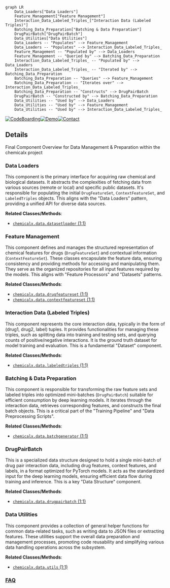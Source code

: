 ```mermaid
graph LR
    Data_Loaders["Data Loaders"]
    Feature_Management["Feature Management"]
    Interaction_Data_Labeled_Triples_["Interaction Data (Labeled Triples)"]
    Batching_Data_Preparation["Batching & Data Preparation"]
    DrugPairBatch["DrugPairBatch"]
    Data_Utilities["Data Utilities"]
    Data_Loaders -- "Populates" --> Feature_Management
    Data_Loaders -- "Populates" --> Interaction_Data_Labeled_Triples_
    Feature_Management -- "Populated by" --> Data_Loaders
    Feature_Management -- "Queried by" --> Batching_Data_Preparation
    Interaction_Data_Labeled_Triples_ -- "Populated by" --> Data_Loaders
    Interaction_Data_Labeled_Triples_ -- "Iterated by" --> Batching_Data_Preparation
    Batching_Data_Preparation -- "Queries" --> Feature_Management
    Batching_Data_Preparation -- "Iterates over" --> Interaction_Data_Labeled_Triples_
    Batching_Data_Preparation -- "Constructs" --> DrugPairBatch
    DrugPairBatch -- "Constructed by" --> Batching_Data_Preparation
    Data_Utilities -- "Used by" --> Data_Loaders
    Data_Utilities -- "Used by" --> Feature_Management
    Data_Utilities -- "Used by" --> Interaction_Data_Labeled_Triples_
```

[![CodeBoarding](https://img.shields.io/badge/Generated%20by-CodeBoarding-9cf?style=flat-square)](https://github.com/CodeBoarding/CodeBoarding)[![Demo](https://img.shields.io/badge/Try%20our-Demo-blue?style=flat-square)](https://www.codeboarding.org/demo)[![Contact](https://img.shields.io/badge/Contact%20us%20-%20contact@codeboarding.org-lightgrey?style=flat-square)](mailto:contact@codeboarding.org)

## Details

Final Component Overview for Data Management & Preparation within the chemicalx project

### Data Loaders
This component is the primary interface for acquiring raw chemical and biological datasets. It abstracts the complexities of fetching data from various sources (remote or local) and specific public datasets. It's responsible for populating the initial `DrugFeatureSet`, `ContextFeatureSet`, and `LabeledTriples` objects. This aligns with the "Data Loaders" pattern, providing a unified API for diverse data sources.


**Related Classes/Methods**:

- <a href="https://github.com/AstraZeneca/chemicalx/blob/main/chemicalx/data/datasetloader.py#L1-L1" target="_blank" rel="noopener noreferrer">`chemicalx.data.datasetloader` (1:1)</a>


### Feature Management
This component defines and manages the structured representation of chemical features for drugs (`DrugFeatureSet`) and contextual information (`ContextFeatureSet`). These classes encapsulate the feature data, ensuring consistency and providing methods for accessing and manipulating them. They serve as the organized repositories for all input features required by the models. This aligns with "Feature Processors" and "Datasets" patterns.


**Related Classes/Methods**:

- <a href="https://github.com/AstraZeneca/chemicalx/blob/main/chemicalx/data/drugfeatureset.py#L1-L1" target="_blank" rel="noopener noreferrer">`chemicalx.data.drugfeatureset` (1:1)</a>
- <a href="https://github.com/AstraZeneca/chemicalx/blob/main/chemicalx/data/contextfeatureset.py#L1-L1" target="_blank" rel="noopener noreferrer">`chemicalx.data.contextfeatureset` (1:1)</a>


### Interaction Data (Labeled Triples)
This component represents the core interaction data, typically in the form of (drug1, drug2, label) tuples. It provides functionalities for managing these triples, such as splitting data into training and testing sets, and querying counts of positive/negative interactions. It is the ground truth dataset for model training and evaluation. This is a fundamental "Dataset" component.


**Related Classes/Methods**:

- <a href="https://github.com/AstraZeneca/chemicalx/blob/main/chemicalx/data/labeledtriples.py#L1-L1" target="_blank" rel="noopener noreferrer">`chemicalx.data.labeledtriples` (1:1)</a>


### Batching & Data Preparation
This component is responsible for transforming the raw feature sets and labeled triples into optimized mini-batches (`DrugPairBatch`) suitable for efficient consumption by deep learning models. It iterates through the interaction data, retrieves corresponding features, and constructs the final batch objects. This is a critical part of the "Training Pipeline" and "Data Preprocessing Scripts".


**Related Classes/Methods**:

- <a href="https://github.com/AstraZeneca/chemicalx/blob/main/chemicalx/data/batchgenerator.py#L1-L1" target="_blank" rel="noopener noreferrer">`chemicalx.data.batchgenerator` (1:1)</a>


### DrugPairBatch
This is a specialized data structure designed to hold a single mini-batch of drug pair interaction data, including drug features, context features, and labels, in a format optimized for PyTorch models. It acts as the standardized input for the deep learning models, ensuring efficient data flow during training and inference. This is a key "Data Structure" component.


**Related Classes/Methods**:

- <a href="https://github.com/AstraZeneca/chemicalx/blob/main/chemicalx/data/drugpairbatch.py#L1-L1" target="_blank" rel="noopener noreferrer">`chemicalx.data.drugpairbatch` (1:1)</a>


### Data Utilities
This component provides a collection of general helper functions for common data-related tasks, such as writing data to JSON files or extracting features. These utilities support the overall data preparation and management processes, promoting code reusability and simplifying various data handling operations across the subsystem.


**Related Classes/Methods**:

- <a href="https://github.com/AstraZeneca/chemicalx/blob/main/chemicalx/data/utils.py#L1-L1" target="_blank" rel="noopener noreferrer">`chemicalx.data.utils` (1:1)</a>




### [FAQ](https://github.com/CodeBoarding/GeneratedOnBoardings/tree/main?tab=readme-ov-file#faq)